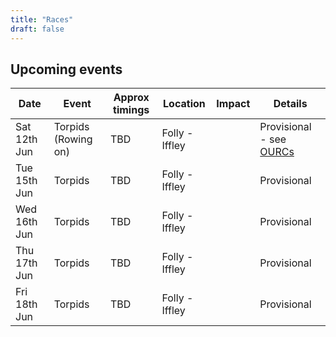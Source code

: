 ```yaml
---
title: "Races"
draft: false
---
```


## Upcoming events

| Date | Event | Approx timings | Location | Impact | Details |
| - | - | - | - | - | - |
| Sat 12th Jun | Torpids (Rowing on) | TBD | Folly - Iffley | | Provisional - see [OURCs](https://ourcs.co.uk/) |
| Tue 15th Jun | Torpids | TBD | Folly - Iffley | | Provisional |
| Wed 16th Jun | Torpids | TBD | Folly - Iffley | | Provisional |
| Thu 17th Jun | Torpids | TBD | Folly - Iffley | | Provisional |
| Fri 18th Jun | Torpids | TBD | Folly - Iffley | | Provisional |
